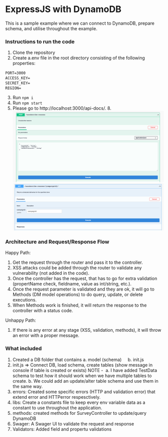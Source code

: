 # ExpressJS with DynamoDB
This is a sample example where we can connect to DynamoDB, prepare schema, and utilise throughout the example.

### Instructions to run the code

1. Clone the repository
2. Create a.env file in the root directory consisting of the following properties:
```
PORT=3000
ACCESS_KEY=
SECRET_KEY=
REGION=
```
3. Run `npm i`
6. Run `npm start`
7. Please go to http://localhost:3000/api-docs/.
8. 
![Screenshot 2](https://github.com/mihirranjan/express-dynamodb/blob/main/try-out-unsubscribe-reasons-post.png)
![Screenshot 3](https://github.com/mihirranjan/express-dynamodb/blob/main/try-out-unsubscribe-reasons-get.png)

### Architecture and Request/Response Flow

Happy Path:
1. Get the request through the router and pass it to the controller.
2. XSS attacks could be added through the router to validate any vulnerability (not added in the code).
3. Once the controller has the request, that has to go for extra validation (propertName check, fieldname, value as int/string, etc.).
4. Once the request parameter is validated and they are ok, it will go to Methods (DM model operations) to do query, update, or delete executions.
5. When Methods work is finished, it will return the response to the controller with a status code.

Unhappy Path:
1. If there is any error at any stage (XSS, validation, methods), it will throw an error with a proper message.

### What included

1. Created a DB folder that contains
a. model (schema)
    b. init.js
2. init.js => Connect DB, load schema, create tables (show message in console if table is created or exists)
NOTE - 
a. I have added TestData schema to test how it should work when we have multiple tables to create.
b. We could add an update/alter table schema and use them in the same way.
3. errors: Created some specific errors (HTTP and validation error) that extend error and HTTPerror respesctively.
4. libs: Create a constants file to keep every env variable data as a constant to use throughout the application.
5. methods: created methods for SurveyController to update/query DynamoDB
6. Swager: A Swager UI to validate the request and response
7. Validators: Added field and propertu validations
